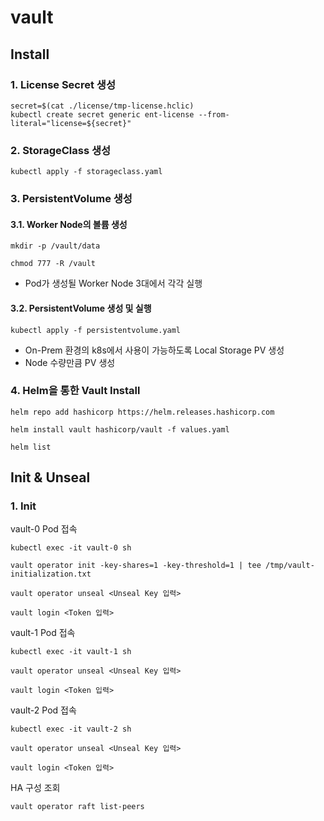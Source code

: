 # vault
## Install
### 1. License Secret 생성
```
secret=$(cat ./license/tmp-license.hclic)
kubectl create secret generic ent-license --from-literal="license=${secret}"
```

### 2. StorageClass 생성
```
kubectl apply -f storageclass.yaml
```

### 3. PersistentVolume 생성
#### 3.1. Worker Node의 볼륨 생성
```
mkdir -p /vault/data
```
```
chmod 777 -R /vault
```
* Pod가 생성될 Worker Node 3대에서 각각 실행

#### 3.2. PersistentVolume 생성 및 실행
```
kubectl apply -f persistentvolume.yaml
```
* On-Prem 환경의 k8s에서 사용이 가능하도록 Local Storage PV 생성
* Node 수량만큼 PV 생성

### 4. Helm을 통한 Vault Install
```
helm repo add hashicorp https://helm.releases.hashicorp.com
```
```
helm install vault hashicorp/vault -f values.yaml
```
```
helm list
```

## Init & Unseal
### 1. Init
vault-0 Pod 접속
```
kubectl exec -it vault-0 sh
```
```
vault operator init -key-shares=1 -key-threshold=1 | tee /tmp/vault-initialization.txt
```
```
vault operator unseal <Unseal Key 입력>
```
```
vault login <Token 입력>
```

vault-1 Pod 접속
```
kubectl exec -it vault-1 sh
```
```
vault operator unseal <Unseal Key 입력>
```
```
vault login <Token 입력>
```

vault-2 Pod 접속
```
kubectl exec -it vault-2 sh
```
```
vault operator unseal <Unseal Key 입력>
```
```
vault login <Token 입력>
```
HA 구성 조회
```
vault operator raft list-peers
```
